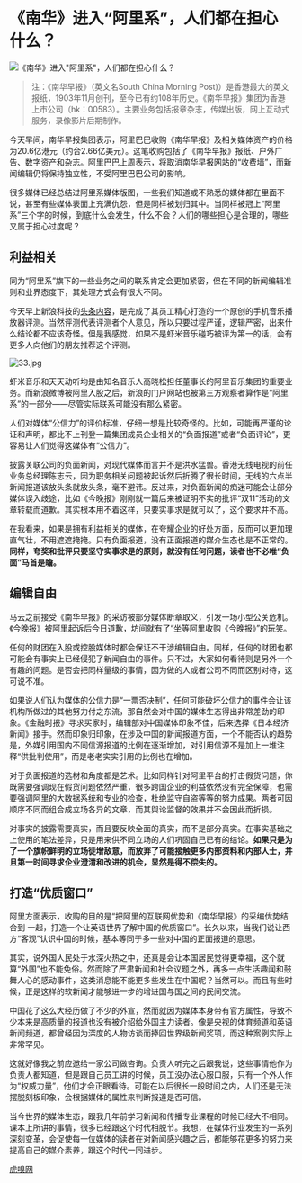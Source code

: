 # 《南华》进入“阿里系”，人们都在担心什么？

![《南华》进入"阿里系"，人们都在担心什么？](http://ww1.sinaimg.cn/large/4b91f9d5gy1fu4g8odx5oj20zk0nphdt.jpg)

> 注：《南华早报》（英文名South China Morning Post)）是香港最大的英文报纸，1903年11月创刊，至今已有约108年历史。《南华早报》集团为香港上市公司（hk：00583）。主要业务包括报章杂志，传媒出版，网上互动式服务，录像影片后期制作。

今天早间，南华早报集团表示，阿里巴巴收购《南华早报》及相关媒体资产的价格为20.6亿港元（约合2.66亿美元）。这笔收购包括了《南华早报》报纸、户外广告、数字资产和杂志。阿里巴巴上周表示，将取消南华早报网站的“收费墙”，而新闻编辑仍将保持独立性，不受阿里巴巴公司的影响。

很多媒体已经总结过阿里系媒体版图，一些我们知道或不熟悉的媒体都在里面不说，甚至有些媒体表面上充满仇怨，但是同样被划归其中。当同样被冠上“阿里系”三个字的时候，到底什么会发生，什么不会？人们的哪些担心是合理的，哪些又属于担心过度呢？

## 利益相关

同为“阿里系”旗下的一些业务之间的联系肯定会更加紧密，但在不同的新闻编辑准则和业界态度下，其处理方式会有很大不同。

今天早上新浪科技的[头条内容](http://tech.sina.com.cn/z/music_app/)，是完成了其员工精心打造的一个原创的手机音乐播放器评测。当然评测代表评测者个人意见，所以只要过程严谨，逻辑严密，出来什么结论都不应该奇怪。但是我感觉，如果不是虾米音乐碰巧被评为第一的话，会有更多人向他们的朋友推荐这个评测。

![33.jpg](https://img.huxiucdn.com/article/content/201512/14/1440446039.jpg)

虾米音乐和天天动听均是由知名音乐人高晓松担任董事长的阿里音乐集团的重要业务。而新浪微博被阿里入股之后，新浪的门户网站也被第三方观察者算作是“阿里系”的一部分——尽管实际联系可能没有那么紧密。

人们对媒体“公信力”的评价标准，仔细一想是比较奇怪的。比如，可能再严谨的论证和声明，都比不上刊登一篇集团成员企业相关的“负面报道”或者“负面评论”，更容易让人们觉得这媒体有“公信力”。

披露关联公司的负面新闻，对现代媒体而言并不是洪水猛兽。香港无线电视的前任业务总经理陈志云，因为职务相关问题被起诉然后折腾了很长时间，无线的六点半新闻报道该放头条就放头条，毫不避讳。反过来，对负面新闻的痴迷可能会让部分媒体误入歧途，比如《今晚报》刚刚就一篇后来被证明不实的批评“双11”活动的文章转载而道歉。其实根本用不着这样，只要实事求是就可以了，这个要求并不高。

在我看来，如果是拥有利益相关的媒体，在夸耀企业的好处方面，反而可以更加理直气壮，不用遮遮掩掩。只有负面报道，没有正面报道的媒介生态也是不正常的。**同样，夸奖和批评只要坚守实事求是的原则，就没有任何问题，读者也不必唯“负面”马首是瞻。**

## 编辑自由 ##

马云之前接受《南华早报》的采访被部分媒体断章取义，引发一场小型公关危机。《今晚报》被阿里起诉后今日道歉，坊间就有了“坐等阿里收购《今晚报》”的玩笑。

任何的财团在入股或控股媒体时都会保证不干涉编辑自由。同样，任何的财团也都可能会有事实上已经侵犯了新闻自由的事件。只不过，大家如何看待则是另外一个有趣的问题。是否会把同样量级的事情，因为做的人或者公司不同而区别对待，这可说不准。

如果说人们认为媒体的公信力是“一票否决制”，任何可能破坏公信力的事件会让该机构所做过的其他努力付之东流，那自然会对中国的媒体生态得出非常差劲的印象。《金融时报》寻求买家时，编辑部对中国媒体印象不佳，后来选择《日本经济新闻》接手。然而印象归印象，在涉及中国的新闻报道方面，一个不能否认的趋势是，外媒引用国内不同信源报道的比例在逐渐增加，对引用信源不是加上一堆注释“供批判使用”，而是老老实实引用的比例也在增加。

对于负面报道的选材和角度都是艺术。比如同样针对阿里平台的打击假货问题，你既需要强调现在假货问题依然严重，很多跨国企业的利益依然没有完全保障，也需要强调阿里的大数据系统和专业的检查，杜绝监守自盗等等的努力成果。两者可因顺序不同而组合成立场各异的文章，而其舆论监督的效果并不会因此而折损。

对事实的披露需要真实，而且要反映全面的真实，而不是部分真实。在事实基础之上使用的笔法差异，只是用来供不同立场的人们巩固自己已有的结论。**如果只是为了一个旗帜鲜明的立场徒增敌意，而放弃了可能接触更多内部资料和内部人士，并且第一时间寻求企业澄清和改进的机会，显然是得不偿失的。**

## 打造“优质窗口” ##

阿里方面表示，收购的目的是“把阿里的互联网优势和《南华早报》的采编优势结合到 一起，打造一个让英语世界了解中国的优质窗口”。长久以来，当我们说让西方“客观”认识中国的时候，基本等同于多一些对中国的正面报道的意思。

其实，说外国人民处于水深火热之中，还真是会让本国居民觉得更幸福，这个就算“外国”也不能免俗。然而除了严肃新闻和社会议题之外，再多一点生活趣闻和鼓舞人心的感动事件，这类消息能不能更多些发生在中国呢？当然可以。而且有些时候，正是这样的软新闻才能够进一步的增进国与国之间的民间交流。

中国花了这么大经历做了不少的外宣，然而就因为媒体本身带有官方属性，导致不少本来是高质量的报道也没有被介绍给外国主力读者。像是央视的体育频道和英语新闻频道，都曾经因为深度的人物访谈而捧回世界级新闻奖项，而这种案例实际上非常罕见。

这就好像我之前应邀给一家公司做咨询。负责人听完之后跟我说，这些事情他作为负责人都知道，但是跟自己员工讲的时候，员工没办法心服口服，只有一个外人作为“权威力量”，他们才会正眼看待。可能在以后很长一段时间之内，人们还是无法摆脱刻板印象，会根据媒体的属性来判断报道是否可信。

当今世界的媒体生态，跟我几年前学习新闻和传播专业课程的时候已经大不相同。课本上所讲的事情，很多已经跟这个时代相脱节。我想，在媒体行业发生的一系列深刻变革，会促使每一位媒体的读者在对新闻感兴趣之后，都能够花更多的努力来提高自己的媒介素养，跟这个时代一同进步。

[虎嗅网](https://www.huxiu.com/article/134147.html)